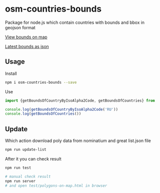 # osm-countries-bounds
Package for node.js which contain countries with bounds and bbox in geojson format

[View bounds on map](https://grinat.github.io/osm-countries-bounds/test/polygons-on-map.html)

[Latest bounds as json](https://unpkg.com/osm-countries-bounds/lib/list.json)


## Usage
Install
```bash
npm i osm-countries-bounds --save
```

Use
```typescript
import {getBoundsOfCountryByIsoAlpha2Code, getBoundsOfCountries} from 'osm-countries-bounds'

console.log(getBoundsOfCountryByIsoAlpha2Code('RU'))
console.log(getBoundsOfCountries())
```

## Update
Which action download poly data from nominatium and great list.json file
```bash
npm run update-list
```
After it you can check result
```bash
npm run test

# manual check result
npm run server
# and open test/polygons-on-map.html in browser
```
